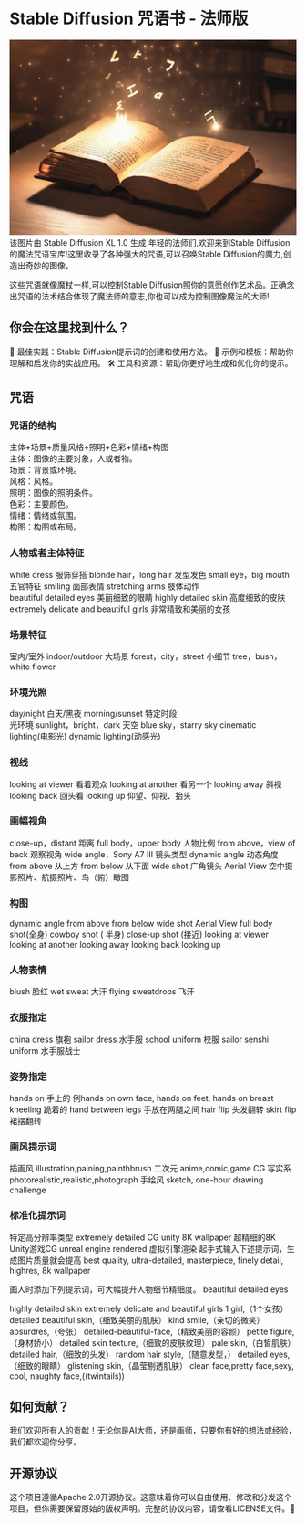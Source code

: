 # Stable Diffusion 咒语书 - 法师版
![](./assets/welcome.png)
该图片由 Stable Diffusion XL 1.0 生成
年轻的法师们,欢迎来到Stable Diffusion的魔法咒语宝库!这里收录了各种强大的咒语,可以召唤Stable Diffusion的魔力,创造出奇妙的图像。  

这些咒语就像魔杖一样,可以控制Stable Diffusion照你的意愿创作艺术品。正确念出咒语的法术结合体现了魔法师的意志,你也可以成为控制图像魔法的大师!  

## 你会在这里找到什么？
🎯 最佳实践：Stable Diffusion提示词的创建和使用方法。 
🎲 示例和模板：帮助你理解和启发你的实战应用。 
🛠️ 工具和资源：帮助你更好地生成和优化你的提示。 

## 咒语
### 咒语的结构
主体+场景+质量风格+照明+色彩+情绪+构图  
主体：图像的主要对象，人或者物。  
场景：背景或环境。  
风格：风格。  
照明：图像的照明条件。  
色彩：主要颜色。  
情绪：情绪或氛围。  
构图：构图或布局。  



### 人物或者主体特征
white dress 服饰穿搭 
blonde hair，long hair 发型发色 
small eye，big mouth 五官特征 
smiling 面部表情 
stretching arms 肢体动作  
beautiful detailed eyes 美丽细致的眼睛
highly detailed skin 高度细致的皮肤
extremely delicate and beautiful girls 非常精致和美丽的女孩


### 场景特征
室内/室外 indoor/outdoor
大场景 forest，city，street
小细节 tree，bush，white flower


### 环境光照
day/night 白天/黑夜 
morning/sunset 特定时段  
光环境 sunlight，bright，dark
天空 blue sky，starry sky
cinematic lighting(电影光)
dynamic lighting(动感光)


### 视线
looking at viewer 看着观众
looking at another 看另一个
looking away 斜视
looking back 回头看
looking up 仰望、仰视、抬头


### 画幅视角
close-up，distant 距离 
full body，upper body 人物比例 
from above，view of back 观察视角 
wide angle，Sony A7 III 镜头类型 
dynamic angle 动态角度  
from above 从上方
from below 从下面
wide shot 广角镜头
Aerial View 空中摄影照片、航摄照片、鸟（俯）瞰图

### 构图
dynamic angle
from above
from below
wide shot
Aerial View
full body shot(全身)
cowboy shot ( 半身)
close-up shot (接近)
looking at viewer
looking at another
looking away
looking back
looking up


### 人物表情
blush 脸红
wet sweat 大汗
flying sweatdrops 飞汗

### 衣服指定
china dress 旗袍
sailor dress 水手服
school uniform 校服
sailor senshi uniform 水手服战士

### 姿势指定
hands on 手上的 例hands on own face, hands on feet, hands on breast
kneeling 跪着的
hand between legs 手放在两腿之间
hair flip 头发翻转
skirt flip 裙摆翻转


### 画风提示词
插画风 illustration,paining,painthbrush
二次元 anime,comic,game CG
写实系 photorealistic,realistic,photograph
手绘风 sketch, one-hour drawing challenge



### 标准化提示词
特定高分辨率类型
extremely detailed CG unity 8K wallpaper 超精细的8K Unity游戏CG
unreal engine rendered 虚拟引擎渲染
起手式输入下述提示词，生成图片质量就会提高
best quality, ultra-detailed, masterpiece, finely detail, highres, 8k wallpaper

画人时添加下列提示词，可大幅提升人物细节精细度。
beautiful detailed eyes

highly detailed skin
extremely delicate and beautiful girls
1 girl,（1个女孩）
detailed beautiful skin,（细致美丽的肌肤）
kind smile,（亲切的微笑）
absurdres,（夸张）
detailed-beautiful-face,（精致美丽的容颜）
petite figure,（身材娇小）
detailed skin texture,（细致的皮肤纹理）
pale skin,（白皙肌肤）
detailed hair,（细致的头发）
random hair style,（随意发型，）
detailed eyes,（细致的眼睛）
glistening skin,（晶莹剔透肌肤）
clean face,pretty face,sexy, cool, naughty face,((twintails))

## 如何贡献？
我们欢迎所有人的贡献！无论你是AI大师，还是画师，只要你有好的想法或经验，我们都欢迎你分享。

## 开源协议
这个项目遵循Apache 2.0开源协议。这意味着你可以自由使用、修改和分发这个项目，但你需要保留原始的版权声明。完整的协议内容，请查看LICENSE文件。🚀